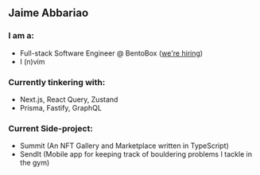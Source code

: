 ## Jaime Abbariao

### I am a:

* Full-stack Software Engineer @ BentoBox ([we're hiring](https://getbento.com/careers/))
* I (n)vim

### Currently tinkering with:

* Next.js, React Query, Zustand
* Prisma, Fastify, GraphQL

### Current Side-project:

* Summit (An NFT Gallery and Marketplace written in TypeScript)
* SendIt (Mobile app for keeping track of bouldering problems I tackle in the gym)
